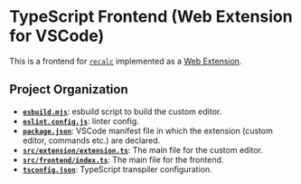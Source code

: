 # TypeScript Frontend (Web Extension for VSCode)

This is a frontend for [`recalc`](../README.md) implemented as a
[Web Extension](https://code.visualstudio.com/api/extension-guides/webview).

## Project Organization

- **[`esbuild.mjs`](./esbuild.mjs)**: esbuild script to build the custom editor.
- **[`eslint.config.js`](./eslint.config.js)**: linter config.
- **[`package.json`](./package.json)**: VSCode manifest file in which the extension
  (custom editor, commands etc.) are declared.
- **[`src/extension/extension.ts`](./src/extension/extension.ts)**: The main file for the
  custom editor.
- **[`src/frontend/index.ts`](./src/frontend/index.ts)**: The main file for the frontend.
- **[`tsconfig.json`](./tsconfig.json)**: TypeScript transpiler configuration.
